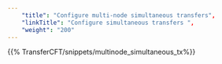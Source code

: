 ```yaml
---
    "title": "Configure multi-node simultaneous transfers",
    "linkTitle": "Configure simultaneous transfers ",
    "weight": "200"
---
```

{{% TransferCFT/snippets/multinode_simultaneous_tx%}}
